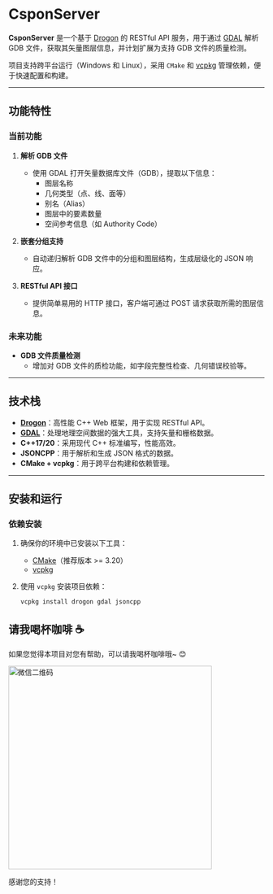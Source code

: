 # CsponServer

**CsponServer** 是一个基于 [Drogon](https://github.com/drogonframework/drogon) 的 RESTful API 服务，用于通过 [GDAL](https://gdal.org/) 解析 GDB 文件，获取其矢量图层信息，并计划扩展为支持 GDB 文件的质量检测。

项目支持跨平台运行（Windows 和 Linux），采用 `CMake` 和 [vcpkg](https://github.com/microsoft/vcpkg) 管理依赖，便于快速配置和构建。

---

## 功能特性

### 当前功能
1. **解析 GDB 文件**
   - 使用 GDAL 打开矢量数据库文件（GDB），提取以下信息：
     - 图层名称
     - 几何类型（点、线、面等）
     - 别名（Alias）
     - 图层中的要素数量
     - 空间参考信息（如 Authority Code）

2. **嵌套分组支持**
   - 自动递归解析 GDB 文件中的分组和图层结构，生成层级化的 JSON 响应。

3. **RESTful API 接口**
   - 提供简单易用的 HTTP 接口，客户端可通过 POST 请求获取所需的图层信息。

### 未来功能
- **GDB 文件质量检测**
  - 增加对 GDB 文件的质检功能，如字段完整性检查、几何错误校验等。

---

## 技术栈

- **[Drogon](https://github.com/drogonframework/drogon)**：高性能 C++ Web 框架，用于实现 RESTful API。
- **[GDAL](https://gdal.org/)**：处理地理空间数据的强大工具，支持矢量和栅格数据。
- **C++17/20**：采用现代 C++ 标准编写，性能高效。
- **JSONCPP**：用于解析和生成 JSON 格式的数据。
- **CMake + vcpkg**：用于跨平台构建和依赖管理。

---

## 安装和运行

### 依赖安装

1. 确保你的环境中已安装以下工具：
   - [CMake](https://cmake.org/)（推荐版本 >= 3.20）
   - [vcpkg](https://github.com/microsoft/vcpkg)

2. 使用 `vcpkg` 安装项目依赖：
   ```bash
   vcpkg install drogon gdal jsoncpp


## 请我喝杯咖啡 ☕

如果您觉得本项目对您有帮助，可以请我喝杯咖啡哦~ 😊

<img src="image/donate/wx-donate.jpg" alt="微信二维码" width="400">

感谢您的支持！

